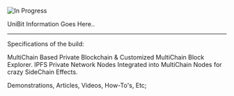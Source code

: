 ![In Progress](https://img.shields.io/badge/UNIBIT-In%20Progress-lightgrey.svg?style=flat-square) 


UniBit Information Goes Here..

----------------------------------------------------------------------------------------------------------------

Specifications of the build: 

MultiChain Based Private Blockchain & Customized MultiChain Block Explorer.
IPFS Private Network Nodes Integrated into MultiChain Nodes for crazy SideChain Effects.

Demonstrations, Articles, Videos, How-To's, Etc;

